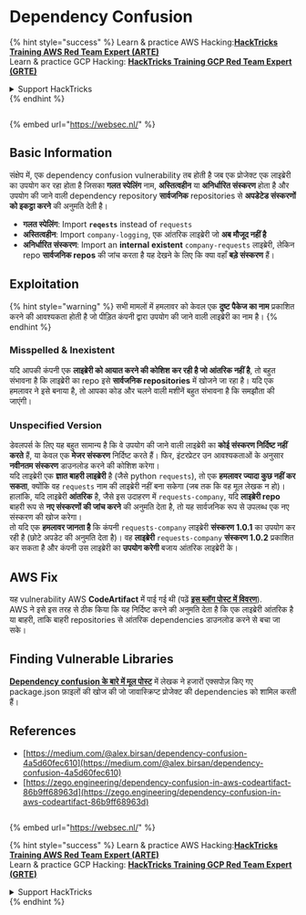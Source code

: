 # Dependency Confusion

{% hint style="success" %}
Learn & practice AWS Hacking:<img src="/.gitbook/assets/arte.png" alt="" data-size="line">[**HackTricks Training AWS Red Team Expert (ARTE)**](https://training.hacktricks.xyz/courses/arte)<img src="/.gitbook/assets/arte.png" alt="" data-size="line">\
Learn & practice GCP Hacking: <img src="/.gitbook/assets/grte.png" alt="" data-size="line">[**HackTricks Training GCP Red Team Expert (GRTE)**<img src="/.gitbook/assets/grte.png" alt="" data-size="line">](https://training.hacktricks.xyz/courses/grte)

<details>

<summary>Support HackTricks</summary>

* Check the [**subscription plans**](https://github.com/sponsors/carlospolop)!
* **Join the** 💬 [**Discord group**](https://discord.gg/hRep4RUj7f) or the [**telegram group**](https://t.me/peass) or **follow** us on **Twitter** 🐦 [**@hacktricks\_live**](https://twitter.com/hacktricks\_live)**.**
* **Share hacking tricks by submitting PRs to the** [**HackTricks**](https://github.com/carlospolop/hacktricks) and [**HackTricks Cloud**](https://github.com/carlospolop/hacktricks-cloud) github repos.

</details>
{% endhint %}

<figure><img src="https://pentest.eu/RENDER_WebSec_10fps_21sec_9MB_29042024.gif" alt=""><figcaption></figcaption></figure>

{% embed url="https://websec.nl/" %}


## Basic Information

संक्षेप में, एक dependency confusion vulnerability तब होती है जब एक प्रोजेक्ट एक लाइब्रेरी का उपयोग कर रहा होता है जिसका **गलत स्पेलिंग** नाम, **अस्तित्वहीन** या **अनिर्धारित संस्करण** होता है और उपयोग की जाने वाली dependency repository **सार्वजनिक** repositories से **अपडेटेड संस्करणों को इकट्ठा करने** की अनुमति देती है।

* **गलत स्पेलिंग**: Import **`reqests`** instead of `requests`
* **अस्तित्वहीन**: Import `company-logging`, एक आंतरिक लाइब्रेरी जो **अब मौजूद नहीं है**
* **अनिर्धारित संस्करण**: Import an **internal** **existent** `company-requests` लाइब्रेरी, लेकिन repo **सार्वजनिक repos** की जांच करता है यह देखने के लिए कि क्या वहाँ **बड़े संस्करण** हैं।

## Exploitation

{% hint style="warning" %}
सभी मामलों में हमलावर को केवल एक **दुष्ट पैकेज का नाम** प्रकाशित करने की आवश्यकता होती है जो पीड़ित कंपनी द्वारा उपयोग की जाने वाली लाइब्रेरी का नाम है।
{% endhint %}

### Misspelled & Inexistent

यदि आपकी कंपनी एक **लाइब्रेरी को आयात करने की कोशिश कर रही है जो आंतरिक नहीं है**, तो बहुत संभावना है कि लाइब्रेरी का repo इसे **सार्वजनिक repositories** में खोजने जा रहा है। यदि एक हमलावर ने इसे बनाया है, तो आपका कोड और चलने वाली मशीनें बहुत संभावना है कि समझौता की जाएंगी।

### Unspecified Version

डेवलपर्स के लिए यह बहुत सामान्य है कि वे उपयोग की जाने वाली लाइब्रेरी का **कोई संस्करण निर्दिष्ट नहीं करते** हैं, या केवल एक **मेजर संस्करण** निर्दिष्ट करते हैं। फिर, इंटरप्रेटर उन आवश्यकताओं के अनुसार **नवीनतम संस्करण** डाउनलोड करने की कोशिश करेगा।\
यदि लाइब्रेरी एक **ज्ञात बाहरी लाइब्रेरी** है (जैसे python `requests`), तो एक **हमलावर ज्यादा कुछ नहीं कर सकता**, क्योंकि वह `requests` नाम की लाइब्रेरी नहीं बना सकेगा (जब तक कि वह मूल लेखक न हो)।\
हालांकि, यदि लाइब्रेरी **आंतरिक** है, जैसे इस उदाहरण में `requests-company`, यदि **लाइब्रेरी repo** बाहरी रूप से **नए संस्करणों की जांच करने** की अनुमति देता है, तो यह सार्वजनिक रूप से उपलब्ध एक नए संस्करण की खोज करेगा।\
तो यदि एक **हमलावर जानता है** कि कंपनी `requests-company` लाइब्रेरी **संस्करण 1.0.1** का उपयोग कर रही है (छोटे अपडेट की अनुमति देता है)। वह **लाइब्रेरी** `requests-company` **संस्करण 1.0.2** प्रकाशित कर सकता है और कंपनी उस लाइब्रेरी का **उपयोग करेगी** बजाय आंतरिक लाइब्रेरी के।

## AWS Fix

यह vulnerability AWS **CodeArtifact** में पाई गई थी (पढ़ें [**इस ब्लॉग पोस्ट में विवरण**](https://zego.engineering/dependency-confusion-in-aws-codeartifact-86b9ff68963d)).\
AWS ने इसे इस तरह से ठीक किया कि यह निर्दिष्ट करने की अनुमति देता है कि एक लाइब्रेरी आंतरिक है या बाहरी, ताकि बाहरी repositories से आंतरिक dependencies डाउनलोड करने से बचा जा सके।

## Finding Vulnerable Libraries

[**Dependency confusion के बारे में मूल पोस्ट**](https://medium.com/@alex.birsan/dependency-confusion-4a5d60fec610) में लेखक ने हजारों एक्सपोज़ किए गए package.json फ़ाइलों की खोज की जो जावास्क्रिप्ट प्रोजेक्ट की dependencies को शामिल करती हैं।

## References

* [https://medium.com/@alex.birsan/dependency-confusion-4a5d60fec610](https://medium.com/@alex.birsan/dependency-confusion-4a5d60fec610)
* [https://zego.engineering/dependency-confusion-in-aws-codeartifact-86b9ff68963d](https://zego.engineering/dependency-confusion-in-aws-codeartifact-86b9ff68963d)

<figure><img src="https://pentest.eu/RENDER_WebSec_10fps_21sec_9MB_29042024.gif" alt=""><figcaption></figcaption></figure>

{% embed url="https://websec.nl/" %}

{% hint style="success" %}
Learn & practice AWS Hacking:<img src="/.gitbook/assets/arte.png" alt="" data-size="line">[**HackTricks Training AWS Red Team Expert (ARTE)**](https://training.hacktricks.xyz/courses/arte)<img src="/.gitbook/assets/arte.png" alt="" data-size="line">\
Learn & practice GCP Hacking: <img src="/.gitbook/assets/grte.png" alt="" data-size="line">[**HackTricks Training GCP Red Team Expert (GRTE)**<img src="/.gitbook/assets/grte.png" alt="" data-size="line">](https://training.hacktricks.xyz/courses/grte)

<details>

<summary>Support HackTricks</summary>

* Check the [**subscription plans**](https://github.com/sponsors/carlospolop)!
* **Join the** 💬 [**Discord group**](https://discord.gg/hRep4RUj7f) or the [**telegram group**](https://t.me/peass) or **follow** us on **Twitter** 🐦 [**@hacktricks\_live**](https://twitter.com/hacktricks\_live)**.**
* **Share hacking tricks by submitting PRs to the** [**HackTricks**](https://github.com/carlospolop/hacktricks) and [**HackTricks Cloud**](https://github.com/carlospolop/hacktricks-cloud) github repos.

</details>
{% endhint %}
